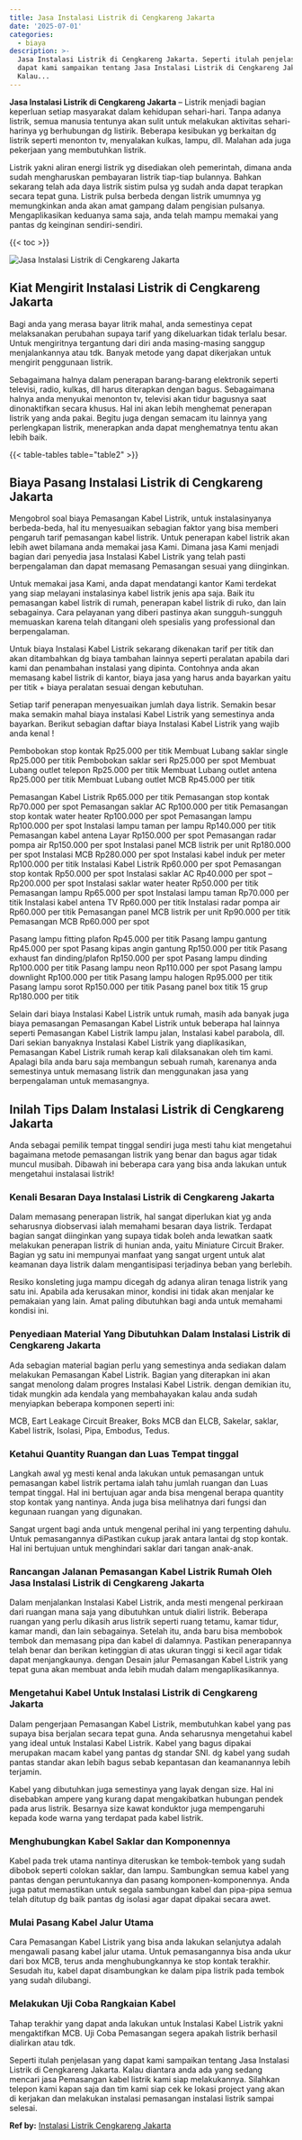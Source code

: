 ```yaml
---
title: Jasa Instalasi Listrik di Cengkareng Jakarta
date: '2025-07-01'
categories:
  - biaya
description: >-
  Jasa Instalasi Listrik di Cengkareng Jakarta. Seperti itulah penjelasan yang
  dapat kami sampaikan tentang Jasa Instalasi Listrik di Cengkareng Jakarta.
  Kalau...
---
```


**Jasa Instalasi Listrik di Cengkareng Jakarta** – Listrik menjadi bagian keperluan setiap masyarakat dalam kehidupan sehari-hari. Tanpa adanya listrik, semua manusia tentunya akan sulit untuk melakukan aktivitas sehari-harinya yg berhubungan dg listirik. Beberapa kesibukan yg berkaitan dg listrik seperti menonton tv, menyalakan kulkas, lampu, dll. Malahan ada juga pekerjaan yang membutuhkan listrik.

Listrik yakni aliran energi listrik yg disediakan oleh pemerintah, dimana anda sudah mengharuskan pembayaran listrik tiap-tiap bulannya. Bahkan sekarang telah ada daya listrik sistim pulsa yg sudah anda dapat terapkan secara tepat guna. Listrik pulsa berbeda dengan listrik umumnya yg memungkinkan anda akan amat gampang dalam pengisian pulsanya. Mengaplikasikan keduanya sama saja, anda telah mampu memakai yang pantas dg keinginan sendiri-sendiri.

{{< toc >}}

![Jasa Instalasi Listrik di Cengkareng Jakarta](/images/instalasi-listrik-murah03.png)

## Kiat Mengirit Instalasi Listrik di Cengkareng Jakarta

Bagi anda yang merasa bayar litrik mahal, anda semestinya cepat melaksanakan perubahan supaya tarif yang dikeluarkan tidak terlalu besar. Untuk mengiritnya tergantung dari diri anda masing-masing sanggup menjalankannya atau tdk. Banyak metode yang dapat dikerjakan untuk mengirit penggunaan listrik.

Sebagaimana halnya dalam penerapan barang-barang elektronik seperti televisi, radio, kulkas, dll harus diterapkan dengan bagus. Sebagaimana halnya anda menyukai menonton tv, televisi akan tidur bagusnya saat dinonaktifkan secara khusus. Hal ini akan lebih menghemat penerapan listrik yang anda pakai. Begitu juga dengan semacam itu lainnya yang perlengkapan listrik, menerapkan anda dapat menghematnya tentu akan lebih baik.

{{< table-tables table="table2" >}}

## Biaya Pasang Instalasi Listrik di Cengkareng Jakarta

Mengobrol soal biaya Pemasangan Kabel Listrik, untuk instalasinyanya berbeda-beda, hal itu menyesuaikan sebagian faktor yang bisa memberi pengaruh tarif pemasangan kabel listrik. Untuk penerapan kabel listrik akan lebih awet bilamana anda memakai jasa Kami. Dimana jasa Kami menjadi bagian dari penyedia jasa Instalasi Kabel Listrik yang telah pasti berpengalaman dan dapat memasang Pemasangan sesuai yang diinginkan.

Untuk memakai jasa Kami, anda dapat mendatangi kantor Kami terdekat yang siap melayani instalasinya kabel listrik jenis apa saja. Baik itu pemasangan kabel listrik di rumah, penerapan kabel listrik di ruko, dan lain sebagainya. Cara pelayanan yang diberi pastinya akan sungguh-sungguh memuaskan karena telah ditangani oleh spesialis yang professional dan berpengalaman.

Untuk biaya Instalasi Kabel Listrik sekarang dikenakan tarif per titik dan akan ditambahkan dg biaya tambahan lainnya seperti peralatan apabila dari kami dan penambahan instalasi yang dipinta. Contohnya anda akan memasang kabel listrik di kantor, biaya jasa yang harus anda bayarkan yaitu per titik + biaya peralatan sesuai dengan kebutuhan.

Setiap tarif penerapan menyesuaikan jumlah daya listrik. Semakin besar maka semakin mahal biaya instalasi Kabel Listrik yang semestinya anda bayarkan. Berikut sebagian daftar biaya Instalasi Kabel Listrik yang wajib anda kenal !

Pembobokan stop kontak Rp25.000 per titik Membuat Lubang saklar single Rp25.000 per titik Pembobokan saklar seri Rp25.000 per spot Membuat Lubang outlet telepon Rp25.000 per titik Membuat Lubang outlet antena Rp25.000 per titik Membuat Lubang outlet MCB Rp45.000 per titik

Pemasangan Kabel Listrik Rp65.000 per titik Pemasangan stop kontak Rp70.000 per spot Pemasangan saklar AC Rp100.000 per titik Pemasangan stop kontak water heater Rp100.000 per spot Pemasangan lampu Rp100.000 per spot Instalasi lampu taman per lampu Rp140.000 per titik Pemasangan kabel antena Layar Rp150.000 per spot Pemasangan radar pompa air Rp150.000 per spot Instalasi panel MCB listrik per unit Rp180.000 per spot Instalasi MCB Rp280.000 per spot Instalasi kabel induk per meter Rp100.000 per titik Instalasi Kabel Listrik Rp60.000 per spot Pemasangan stop kontak Rp50.000 per spot Instalasi saklar AC Rp40.000 per spot – Rp200.000 per spot Instalasi saklar water heater Rp50.000 per titik Pemasangan lampu Rp65.000 per spot Instalasi lampu taman Rp70.000 per titik Instalasi kabel antena TV Rp60.000 per titik Instalasi radar pompa air Rp60.000 per titik Pemasangan panel MCB listrik per unit Rp90.000 per titik Pemasangan MCB Rp60.000 per spot

Pasang lampu fitting plafon Rp45.000 per titik Pasang lampu gantung Rp45.000 per spot Pasang kipas angin gantung Rp150.000 per titik Pasang exhaust fan dinding/plafon Rp150.000 per spot Pasang lampu dinding Rp100.000 per titik Pasang lampu neon Rp110.000 per spot Pasang lampu downlight Rp100.000 per titik Pasang lampu halogen Rp95.000 per titik Pasang lampu sorot Rp150.000 per titik Pasang panel box titik 15 grup Rp180.000 per titik

Selain dari biaya Instalasi Kabel Listrik untuk rumah, masih ada banyak juga biaya pemasangan Pemasangan Kabel Listrik untuk beberapa hal lainnya seperti Pemasangan Kabel Listrik lampu jalan, Instalasi kabel parabola, dll. Dari sekian banyaknya Instalasi Kabel Listrik yang diaplikasikan, Pemasangan Kabel Listrik rumah kerap kali dilaksanakan oleh tim kami. Apalagi bila anda baru saja membangun sebuah rumah, karenanya anda semestinya untuk memasang listrik dan menggunakan jasa yang berpengalaman untuk memasangnya.

## Inilah Tips Dalam Instalasi Listrik di Cengkareng Jakarta


Anda sebagai pemilik tempat tinggal sendiri juga mesti tahu kiat mengetahui bagaimana metode pemasangan listrik yang benar dan bagus agar tidak muncul musibah. Dibawah ini beberapa cara yang bisa anda lakukan untuk mengetahui instalasai listrik!

### Kenali Besaran Daya Instalasi Listrik di Cengkareng Jakarta

Dalam memasang penerapan listrik, hal sangat diperlukan kiat yg anda seharusnya diobservasi ialah memahami besaran daya listrik. Terdapat bagian sangat diinginkan yang supaya tidak boleh anda lewatkan saatk melakukan penerapan listrik di hunian anda, yaitu Miniature Circuit Braker. Bagian yg satu ini mempunyai manfaat yang sangat urgent untuk alat keamanan daya listrik dalam mengantisipasi terjadinya beban yang berlebih.

Resiko konsleting juga mampu dicegah dg adanya aliran tenaga listrik yang satu ini. Apabila ada kerusakan minor, kondisi ini tidak akan menjalar ke pemakaian yang lain. Amat paling dibutuhkan bagi anda untuk memahami kondisi ini.

### Penyediaan Material Yang Dibutuhkan Dalam Instalasi Listrik di Cengkareng Jakarta

Ada sebagian material bagian perlu yang semestinya anda sediakan dalam melakukan Pemasangan Kabel Listrik. Bagian yang diterapkan ini akan sangat menolong dalam progres Instalasi Kabel Listrik. dengan demikian itu, tidak mungkin ada kendala yang membahayakan kalau anda sudah menyiapkan beberapa komponen seperti ini:

MCB, Eart Leakage Circuit Breaker, Boks MCB dan ELCB, Sakelar, saklar, Kabel listrik, Isolasi, Pipa, Embodus, Tedus.

### Ketahui Quantity Ruangan dan Luas Tempat tinggal

Langkah awal yg mesti kenal anda lakukan untuk pemasangan untuk pemasangan kabel listrik pertama ialah tahu jumlah ruangan dan Luas tempat tinggal. Hal ini bertujuan agar anda bisa mengenal berapa quantity stop kontak yang nantinya. Anda juga bisa melihatnya dari fungsi dan kegunaan ruangan yang digunakan.

Sangat urgent bagi anda untuk mengenal perihal ini yang terpenting dahulu. Untuk pemasangannya diPastikan cukup jarak antara lantai dg stop kontak. Hal ini bertujuan untuk menghindari saklar dari tangan anak-anak.

### Rancangan Jalanan Pemasangan Kabel Listrik Rumah Oleh Jasa Instalasi Listrik di Cengkareng Jakarta

Dalam menjalankan Instalasi Kabel Listrik, anda mesti mengenal perkiraan dari ruangan mana saja yang dibutuhkan untuk dialiri listrik. Beberapa ruangan yang perlu dikasih arus listrik seperti ruang tetamu, kamar tidur, kamar mandi, dan lain sebagainya. Setelah itu, anda baru bisa membobok tembok dan memasang pipa dan kabel di dalamnya. Pastikan penerapannya telah benar dan berikan ketinggian di atas ukuran tinggi si kecil agar tidak dapat menjangkaunya. dengan Desain jalur Pemasangan Kabel Listrik yang tepat guna akan membuat anda lebih mudah dalam mengaplikasikannya.

### Mengetahui Kabel Untuk Instalasi Listrik di Cengkareng Jakarta

Dalam pengerjaan Pemasangan Kabel Listrik, membutuhkan kabel yang pas supaya bisa berjalan secara tepat guna. Anda seharusnya mengetahui kabel yang ideal untuk Instalasi Kabel Listrik. Kabel yang bagus dipakai merupakan macam kabel yang pantas dg standar SNI. dg kabel yang sudah pantas standar akan lebih bagus sebab kepantasan dan keamanannya lebih terjamin.

Kabel yang dibutuhkan juga semestinya yang layak dengan size. Hal ini disebabkan ampere yang kurang dapat mengakibatkan hubungan pendek pada arus listrik. Besarnya size kawat konduktor juga mempengaruhi kepada kode warna yang terdapat pada kabel listrik.

### Menghubungkan Kabel Saklar dan Komponennya

Kabel pada trek utama nantinya diteruskan ke tembok-tembok yang sudah dibobok seperti colokan saklar, dan lampu. Sambungkan semua kabel yang pantas dengan peruntukannya dan pasang komponen-komponennya. Anda juga patut memastikan untuk segala sambungan kabel dan pipa-pipa semua telah ditutup dg baik pantas dg isolasi agar dapat dipakai secara awet.

### Mulai Pasang Kabel Jalur Utama

Cara Pemasangan Kabel Listrik yang bisa anda lakukan selanjutya adalah mengawali pasang kabel jalur utama. Untuk pemasangannya bisa anda ukur dari box MCB, terus anda menghubungkannya ke stop kontak terakhir. Sesudah itu, kabel dapat disambungkan ke dalam pipa listrik pada tembok yang sudah dilubangi.

### Melakukan Uji Coba Rangkaian Kabel

Tahap terakhir yang dapat anda lakukan untuk Instalasi Kabel Listrik yakni mengaktifkan MCB. Uji Coba Pemasangan segera apakah listrik berhasil dialirkan atau tdk.

Seperti itulah penjelasan yang dapat kami sampaikan tentang Jasa Instalasi Listrik di Cengkareng Jakarta. Kalau diantara anda ada yang sedang mencari jasa Pemasangan kabel listrik kami siap melakukannya. Silahkan telepon kami kapan saja dan tim kami siap cek ke lokasi project yang akan di kerjakan dan melakukan instalasi pemasangan instalasi listrik sampai selesai.

**Ref by:** [Instalasi Listrik Cengkareng Jakarta](https://id.wikipedia.org/wiki/Instalasi)
